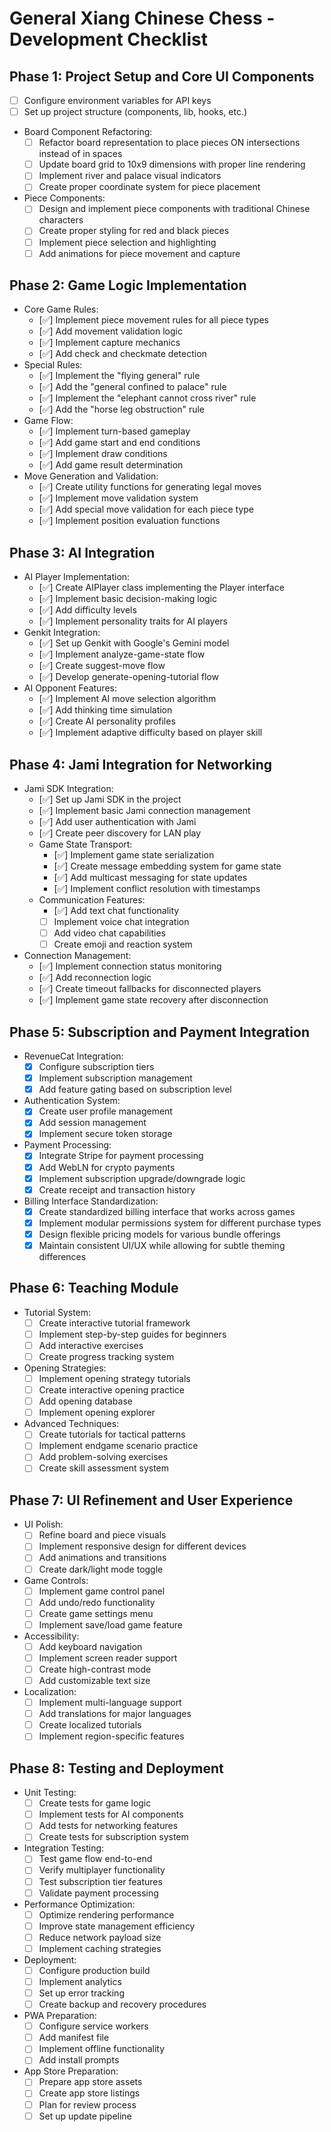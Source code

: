 # General Xiang Chinese Chess - Development Checklist

## Phase 1: Project Setup and Core UI Components
- [ ] Configure environment variables for API keys
- [ ] Set up project structure (components, lib, hooks, etc.)
- Board Component Refactoring:
    - [ ] Refactor board representation to place pieces ON intersections instead of in spaces
    - [ ] Update board grid to 10x9 dimensions with proper line rendering
    - [ ] Implement river and palace visual indicators
    - [ ] Create proper coordinate system for piece placement
- Piece Components:
    - [ ] Design and implement piece components with traditional Chinese characters
    - [ ] Create proper styling for red and black pieces
    - [ ] Implement piece selection and highlighting
    - [ ] Add animations for piece movement and capture

## Phase 2: Game Logic Implementation
- Core Game Rules:
    - [✅] Implement piece movement rules for all piece types
    - [✅] Add movement validation logic
    - [✅] Implement capture mechanics
    - [✅] Add check and checkmate detection
- Special Rules:
    - [✅] Implement the "flying general" rule
    - [✅] Add the "general confined to palace" rule
    - [✅] Implement the "elephant cannot cross river" rule
    - [✅] Add the "horse leg obstruction" rule
- Game Flow:
    - [✅] Implement turn-based gameplay
    - [✅] Add game start and end conditions
    - [✅] Implement draw conditions
    - [✅] Add game result determination
- Move Generation and Validation:
    - [✅] Create utility functions for generating legal moves
    - [✅] Implement move validation system
    - [✅] Add special move validation for each piece type
    - [✅] Implement position evaluation functions

## Phase 3: AI Integration
- AI Player Implementation:
    - [✅] Create AIPlayer class implementing the Player interface
    - [✅] Implement basic decision-making logic
    - [✅] Add difficulty levels
    - [✅] Implement personality traits for AI players
- Genkit Integration:
    - [✅] Set up Genkit with Google's Gemini model
    - [✅] Implement analyze-game-state flow
    - [✅] Create suggest-move flow
    - [✅] Develop generate-opening-tutorial flow
- AI Opponent Features:
    - [✅] Implement AI move selection algorithm
    - [✅] Add thinking time simulation
    - [✅] Create AI personality profiles
    - [✅] Implement adaptive difficulty based on player skill

## Phase 4: Jami Integration for Networking
- Jami SDK Integration:
    - [✅] Set up Jami SDK in the project
    - [✅] Implement basic Jami connection management
    - [✅] Add user authentication with Jami
    - [✅] Create peer discovery for LAN play
  - Game State Transport:
    - [✅] Implement game state serialization
    - [✅] Create message embedding system for game state
    - [✅] Add multicast messaging for state updates
    - [✅] Implement conflict resolution with timestamps
  - Communication Features:
    - [✅] Add text chat functionality
    - [ ] Implement voice chat integration
    - [ ] Add video chat capabilities
    - [ ] Create emoji and reaction system
- Connection Management:
    - [✅] Implement connection status monitoring
    - [✅] Add reconnection logic
    - [✅] Create timeout fallbacks for disconnected players
    - [✅] Implement game state recovery after disconnection

## Phase 5: Subscription and Payment Integration
- RevenueCat Integration:
    - [X] Configure subscription tiers
    - [X] Implement subscription management
    - [X] Add feature gating based on subscription level
- Authentication System:
    - [X] Create user profile management
    - [X] Add session management
    - [X] Implement secure token storage
- Payment Processing:
    - [X] Integrate Stripe for payment processing
    - [X] Add WebLN for crypto payments
    - [X] Implement subscription upgrade/downgrade logic
    - [X] Create receipt and transaction history
- Billing Interface Standardization:
    - [X] Create standardized billing interface that works across games
    - [X] Implement modular permissions system for different purchase types
    - [X] Design flexible pricing models for various bundle offerings
    - [X] Maintain consistent UI/UX while allowing for subtle theming differences

## Phase 6: Teaching Module
- Tutorial System:
    - [ ] Create interactive tutorial framework
    - [ ] Implement step-by-step guides for beginners
    - [ ] Add interactive exercises
    - [ ] Create progress tracking system
- Opening Strategies:
    - [ ] Implement opening strategy tutorials
    - [ ] Create interactive opening practice
    - [ ] Add opening database
    - [ ] Implement opening explorer
- Advanced Techniques:
    - [ ] Create tutorials for tactical patterns
    - [ ] Implement endgame scenario practice
    - [ ] Add problem-solving exercises
    - [ ] Create skill assessment system

## Phase 7: UI Refinement and User Experience
- UI Polish:
    - [ ] Refine board and piece visuals
    - [ ] Implement responsive design for different devices
    - [ ] Add animations and transitions
    - [ ] Create dark/light mode toggle
- Game Controls:
    - [ ] Implement game control panel
    - [ ] Add undo/redo functionality
    - [ ] Create game settings menu
    - [ ] Implement save/load game feature
- Accessibility:
    - [ ] Add keyboard navigation
    - [ ] Implement screen reader support
    - [ ] Create high-contrast mode
    - [ ] Add customizable text size
- Localization:
    - [ ] Implement multi-language support
    - [ ] Add translations for major languages
    - [ ] Create localized tutorials
    - [ ] Implement region-specific features

## Phase 8: Testing and Deployment
- Unit Testing:
    - [ ] Create tests for game logic
    - [ ] Implement tests for AI components
    - [ ] Add tests for networking features
    - [ ] Create tests for subscription system
- Integration Testing:
    - [ ] Test game flow end-to-end
    - [ ] Verify multiplayer functionality
    - [ ] Test subscription tier features
    - [ ] Validate payment processing
- Performance Optimization:
    - [ ] Optimize rendering performance
    - [ ] Improve state management efficiency
    - [ ] Reduce network payload size
    - [ ] Implement caching strategies
- Deployment:
    - [ ] Configure production build
    - [ ] Implement analytics
    - [ ] Set up error tracking
    - [ ] Create backup and recovery procedures
- PWA Preparation:
    - [ ] Configure service workers
    - [ ] Add manifest file
    - [ ] Implement offline functionality
    - [ ] Add install prompts
- App Store Preparation:
    - [ ] Prepare app store assets
    - [ ] Create app store listings
    - [ ] Plan for review process
    - [ ] Set up update pipeline

